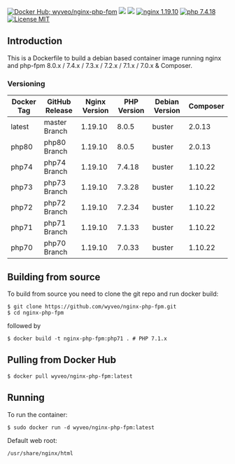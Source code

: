 [![Docker Hub; wyveo/nginx-php-fpm](https://img.shields.io/badge/docker%20hub-wyveo%2Fnginx--php--fpm-blue.svg?&logo=docker&style=for-the-badge)](https://hub.docker.com/r/wyveo/nginx-php-fpm/) [![](https://badges.weareopensource.me/docker/pulls/wyveo/nginx-php-fpm?style=for-the-badge)](https://hub.docker.com/r/wyveo/nginx-php-fpm/) [![](https://img.shields.io/docker/image-size/wyveo/nginx-php-fpm/php74?style=for-the-badge)](https://hub.docker.com/r/wyveo/nginx-php-fpm/) [![nginx 1.19.10](https://img.shields.io/badge/nginx-1.19.10-brightgreen.svg?&logo=nginx&logoColor=white&style=for-the-badge)](https://nginx.org/en/CHANGES) [![php 7.4.18](https://img.shields.io/badge/php--fpm-7.4.18-blue.svg?&logo=php&logoColor=white&style=for-the-badge)](https://secure.php.net/releases/7_4_18.php) [![License MIT](https://img.shields.io/badge/license-MIT-blue.svg?&style=for-the-badge)](https://github.com/wyveo/nginx-php-fpm/blob/master/LICENSE)

## Introduction
This is a Dockerfile to build a debian based container image running nginx and php-fpm 8.0.x / 7.4.x / 7.3.x / 7.2.x / 7.1.x / 7.0.x & Composer.

### Versioning
| Docker Tag | GitHub Release | Nginx Version | PHP Version | Debian Version | Composer
|-----|-------|-----|--------|--------|------|
| latest | master Branch |1.19.10 | 8.0.5 | buster | 2.0.13 |
| php80 | php80 Branch |1.19.10 | 8.0.5 | buster | 2.0.13 |
| php74 | php74 Branch |1.19.10 | 7.4.18 | buster | 1.10.22 |
| php73 | php73 Branch |1.19.10 | 7.3.28 | buster | 1.10.22 |
| php72 | php72 Branch |1.19.10 | 7.2.34 | buster | 1.10.22 |
| php71 | php71 Branch |1.19.10 | 7.1.33 | buster | 1.10.22 |
| php70 | php70 Branch |1.19.10 | 7.0.33 | buster | 1.10.22 |

## Building from source
To build from source you need to clone the git repo and run docker build:
```
$ git clone https://github.com/wyveo/nginx-php-fpm.git
$ cd nginx-php-fpm
```

followed by
```
$ docker build -t nginx-php-fpm:php71 . # PHP 7.1.x
```

## Pulling from Docker Hub
```
$ docker pull wyveo/nginx-php-fpm:latest
```

## Running
To run the container:
```
$ sudo docker run -d wyveo/nginx-php-fpm:latest
```

Default web root:
```
/usr/share/nginx/html
```
